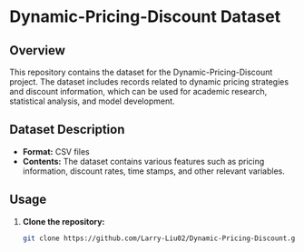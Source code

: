 # Dynamic-Pricing-Discount Dataset

## Overview
This repository contains the dataset for the Dynamic-Pricing-Discount project. The dataset includes records related to dynamic pricing strategies and discount information, which can be used for academic research, statistical analysis, and model development.

## Dataset Description
- **Format:** CSV files
- **Contents:** The dataset contains various features such as pricing information, discount rates, time stamps, and other relevant variables.

## Usage
1. **Clone the repository:**
   ```bash
   git clone https://github.com/Larry-Liu02/Dynamic-Pricing-Discount.git

